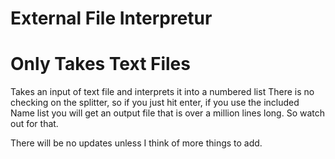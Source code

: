 # External File Interpretur
# Only Takes Text Files

Takes an input of text file and interprets it into a numbered list
There is no checking on the splitter, so if you just hit enter, if you use the included Name list you will get
an output file that is over a million lines long. So watch out for that.

There will be no updates unless I think of more things to add.

